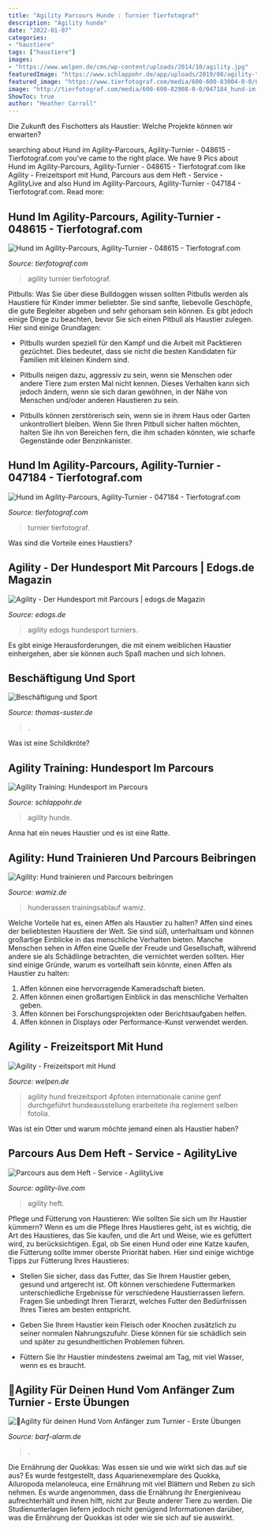 ```yaml
---
title: "Agility Parcours Hunde : Turnier Tierfotograf"
description: "Agility hunde"
date: "2022-01-07"
categories:
- "haustiere"
tags: ["haustiere"]
images:
- "https://www.welpen.de/cms/wp-content/uploads/2014/10/agility.jpg"
featuredImage: "https://www.schlappohr.de/app/uploads/2019/08/agility-training_i753.png"
featured_image: "https://www.tierfotograf.com/media/600-600-83004-0-0/048615_hund-im-agility-parcours-agility-turnier.jpg"
image: "http://tierfotograf.com/media/600-600-82908-0-0/047184_hund-im-agility-parcours-agility-turnier.jpg"
ShowToc: true
author: "Heather Carroll"
---
```



Die Zukunft des Fischotters als Haustier: Welche Projekte können wir erwarten?

	

		
searching about Hund im Agility-Parcours, Agility-Turnier - 048615 - Tierfotograf.com you've came to the right place. We have 9 Pics about Hund im Agility-Parcours, Agility-Turnier - 048615 - Tierfotograf.com like Agility - Freizeitsport mit Hund, Parcours aus dem Heft - Service - AgilityLive and also Hund im Agility-Parcours, Agility-Turnier - 047184 - Tierfotograf.com. Read more:
		
    
## Hund Im Agility-Parcours, Agility-Turnier - 048615 - Tierfotograf.com

<img loading=lazy src="https://www.tierfotograf.com/media/600-600-83004-0-0/048615_hund-im-agility-parcours-agility-turnier.jpg" onerror="this.onerror=null;this.src='https://tse2.mm.bing.net/th?id=OIP.wJ24hWMSVLOBmf_Kg4_YOwHaE8&amp;pid=15.1';" alt="Hund im Agility-Parcours, Agility-Turnier - 048615 - Tierfotograf.com">

_Source: tierfotograf.com_

>agility turnier tierfotograf. 

	

Pitbulls: Was Sie über diese Bulldoggen wissen sollten
Pitbulls werden als Haustiere für Kinder immer beliebter. Sie sind sanfte, liebevolle Geschöpfe, die gute Begleiter abgeben und sehr gehorsam sein können. Es gibt jedoch einige Dinge zu beachten, bevor Sie sich einen Pitbull als Haustier zulegen. Hier sind einige Grundlagen:
- Pitbulls wurden speziell für den Kampf und die Arbeit mit Packtieren gezüchtet. Dies bedeutet, dass sie nicht die besten Kandidaten für Familien mit kleinen Kindern sind.

- Pitbulls neigen dazu, aggressiv zu sein, wenn sie Menschen oder andere Tiere zum ersten Mal nicht kennen. Dieses Verhalten kann sich jedoch ändern, wenn sie sich daran gewöhnen, in der Nähe von Menschen und/oder anderen Haustieren zu sein.

- Pitbulls können zerstörerisch sein, wenn sie in ihrem Haus oder Garten unkontrolliert bleiben. Wenn Sie Ihren Pitbull sicher halten möchten, halten Sie ihn von Bereichen fern, die ihm schaden könnten, wie scharfe Gegenstände oder Benzinkanister.

    
## Hund Im Agility-Parcours, Agility-Turnier - 047184 - Tierfotograf.com

<img loading=lazy src="http://tierfotograf.com/media/600-600-82908-0-0/047184_hund-im-agility-parcours-agility-turnier.jpg" onerror="this.onerror=null;this.src='https://tse3.mm.bing.net/th?id=OIP.FOEWCqE-wDx9KFO89FfvpgHaEo&amp;pid=15.1';" alt="Hund im Agility-Parcours, Agility-Turnier - 047184 - Tierfotograf.com">

_Source: tierfotograf.com_

>turnier tierfotograf. 

	

Was sind die Vorteile eines Haustiers?

    
## Agility - Der Hundesport Mit Parcours | Edogs.de Magazin

<img loading=lazy src="https://www.edogs.de/magazin/wp-content/uploads/agility-parcourslauf-263x175.jpg" onerror="this.onerror=null;this.src='https://tse1.mm.bing.net/th?id=OIP.G5n137V55AXh1gV_bgCbvQAAAA&amp;pid=15.1';" alt="Agility - Der Hundesport mit Parcours | edogs.de Magazin">

_Source: edogs.de_

>agility edogs hundesport turniers. 

	

Es gibt einige Herausforderungen, die mit einem weiblichen Haustier einhergehen, aber sie können auch Spaß machen und sich lohnen.

    
## Beschäftigung Und Sport

<img loading=lazy src="https://www.thomas-suster.de/images/intro-bilder/agility-training-hundeschule-suster.jpg" onerror="this.onerror=null;this.src='https://tse3.mm.bing.net/th?id=OIP.oAxXoyfo6-lH0kdYxKyb4AHaE8&amp;pid=15.1';" alt="Beschäftigung und Sport">

_Source: thomas-suster.de_

>. 

	

Was ist eine Schildkröte?

    
## Agility Training: Hundesport Im Parcours

<img loading=lazy src="https://www.schlappohr.de/app/uploads/2019/08/agility-training_i753.png" onerror="this.onerror=null;this.src='https://tse2.mm.bing.net/th?id=OIP.MlibqLUxCN1XYysQwCS3SwHaFN&amp;pid=15.1';" alt="Agility Training: Hundesport im Parcours">

_Source: schlappohr.de_

>agility hunde. 

	

Anna hat ein neues Haustier und es ist eine Ratte.

    
## Agility: Hund Trainieren Und Parcours Beibringen

<img loading=lazy src="https://cdn.wamiz.fr/cdn-cgi/image/quality=80,width=400,height=200,fit=cover/https://cdn.wamiz.fr/article/main-picture/5c4f112b4c80e172896180.jpg" onerror="this.onerror=null;this.src='https://tse3.mm.bing.net/th?id=OIP.3aJU9Zhy2W2YlkioGR0nwwHaD4&amp;pid=15.1';" alt="Agility: Hund trainieren und Parcours beibringen">

_Source: wamiz.de_

>hunderassen trainingsablauf wamiz. 

	

Welche Vorteile hat es, einen Affen als Haustier zu halten?
Affen sind eines der beliebtesten Haustiere der Welt. Sie sind süß, unterhaltsam und können großartige Einblicke in das menschliche Verhalten bieten. Manche Menschen sehen in Affen eine Quelle der Freude und Gesellschaft, während andere sie als Schädlinge betrachten, die vernichtet werden sollten. Hier sind einige Gründe, warum es vorteilhaft sein könnte, einen Affen als Haustier zu halten:
1) Affen können eine hervorragende Kameradschaft bieten.
2) Affen können einen großartigen Einblick in das menschliche Verhalten geben.
3) Affen können bei Forschungsprojekten oder Berichtsaufgaben helfen.
4) Affen können in Displays oder Performance-Kunst verwendet werden.

    
## Agility - Freizeitsport Mit Hund

<img loading=lazy src="https://www.welpen.de/cms/wp-content/uploads/2014/10/agility.jpg" onerror="this.onerror=null;this.src='https://tse1.mm.bing.net/th?id=OIP.Ohf27N7BzeYX6UIhJ67T-gHaE8&amp;pid=15.1';" alt="Agility - Freizeitsport mit Hund">

_Source: welpen.de_

>agility hund freizeitsport 4pfoten internationale canine genf durchgeführt hundeausstellung erarbeitete iha reglement selben fotolia. 

	

Was ist ein Otter und warum möchte jemand einen als Haustier haben?

    
## Parcours Aus Dem Heft - Service - AgilityLive

<img loading=lazy src="http://www.agility-live.com/media/42667/al151-stefanie-semkat-a2-1275564.jpg" onerror="this.onerror=null;this.src='https://tse4.mm.bing.net/th?id=OIP.MiGqu514f-s97RQ4r_nmSQHaEA&amp;pid=15.1';" alt="Parcours aus dem Heft - Service - AgilityLive">

_Source: agility-live.com_

>agility heft. 

	

Pflege und Fütterung von Haustieren: Wie sollten Sie sich um Ihr Haustier kümmern?
Wenn es um die Pflege Ihres Haustieres geht, ist es wichtig, die Art des Haustieres, das Sie kaufen, und die Art und Weise, wie es gefüttert wird, zu berücksichtigen. Egal, ob Sie einen Hund oder eine Katze kaufen, die Fütterung sollte immer oberste Priorität haben. Hier sind einige wichtige Tipps zur Fütterung Ihres Haustieres:
- Stellen Sie sicher, dass das Futter, das Sie Ihrem Haustier geben, gesund und artgerecht ist. Oft können verschiedene Futtermarken unterschiedliche Ergebnisse für verschiedene Haustierrassen liefern. Fragen Sie unbedingt Ihren Tierarzt, welches Futter den Bedürfnissen Ihres Tieres am besten entspricht.

- Geben Sie Ihrem Haustier kein Fleisch oder Knochen zusätzlich zu seiner normalen Nahrungszufuhr. Diese können für sie schädlich sein und später zu gesundheitlichen Problemen führen.

- Füttern Sie Ihr Haustier mindestens zweimal am Tag, mit viel Wasser, wenn es es braucht.

    
## 🥇Agility Für Deinen Hund Vom Anfänger Zum Turnier - Erste Übungen

<img loading=lazy src="https://www.barf-alarm.de/blog/wp-content/uploads/2019/09/shutterstock_1268345290-768x512.jpg" onerror="this.onerror=null;this.src='https://tse1.mm.bing.net/th?id=OIP.-sfqTICBxHUYvrit3V0mKAHaE8&amp;pid=15.1';" alt="🥇Agility für deinen Hund Vom Anfänger zum Turnier - Erste Übungen">

_Source: barf-alarm.de_

>. 

	

Die Ernährung der Quokkas: Was essen sie und wie wirkt sich das auf sie aus?
Es wurde festgestellt, dass Aquarienexemplare des Quokka, Ailuropoda melanoleuca, eine Ernährung mit viel Blättern und Reben zu sich nehmen. Es wurde angenommen, dass die Ernährung ihr Energieniveau aufrechterhält und ihnen hilft, nicht zur Beute anderer Tiere zu werden. Die Studienunterlagen liefern jedoch nicht genügend Informationen darüber, was die Ernährung der Quokkas ist oder wie sie sich auf sie auswirkt.

